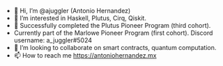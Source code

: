 - 👋 Hi, I’m @ajuggler (Antonio Hernandez)
- 👀 I’m interested in Haskell, Plutus, Cirq, Qiskit.
- 🌱 Successfully completed the Plutus Pioneer Program (third cohort).
- Currently part of the Marlowe Pioneer Program (first cohort).  Discord username:  a_juggler#5024 
- 💞️ I’m looking to collaborate on smart contracts, quantum computation.
- 📫 How to reach me https://antoniohernandez.mx

<!---
ajuggler/ajuggler is a ✨ special ✨ repository because its `README.md` (this file) appears on your GitHub profile.
You can click the Preview link to take a look at your changes.
--->
